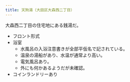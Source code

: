 ```yaml
---
title: 天狗湯（大田区大森西二丁目）
---
```


大森西二丁目の住宅地にある銭湯だ。

* フロント形式
* 浴室
  * 水風呂の入浴注意書きが全部平仮名で記されている。
  * 温泉の湯船があり、水温が通常より高い。
  * 電気風呂あり。
  * 外にも何かあるようだが未確認。
* コインランドリーあり
